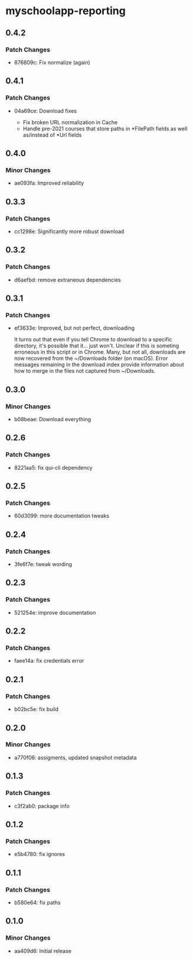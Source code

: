 # myschoolapp-reporting

## 0.4.2

### Patch Changes

- 876809c: Fix normalize (again)

## 0.4.1

### Patch Changes

- 04a69ce: Download fixes

  - Fix broken URL normalization in Cache
  - Handle pre-2021 courses that store paths in *FilePath fields as well as/instead of *Url fields

## 0.4.0

### Minor Changes

- ae093fa: Improved reliability

## 0.3.3

### Patch Changes

- cc1298e: Significantly more robust download

## 0.3.2

### Patch Changes

- d6aefbd: remove extraneous dependencies

## 0.3.1

### Patch Changes

- ef3633e: Improved, but not perfect, downloading

  It turns out that even if you tell Chrome to download to a specific directory, it's possible that it... just won't. Unclear if this is someting erroneous in this script or in Chrome. Many, but not all, downloads are now recovered from the ~/Downloads folder (on macOS). Error messages remaining in the download index provide information about how to merge in the files not captured from ~/Downloads.

## 0.3.0

### Minor Changes

- b08beae: Download everything

## 0.2.6

### Patch Changes

- 8221aa5: fix qui-cli dependency

## 0.2.5

### Patch Changes

- 60d3099: more documentation tweaks

## 0.2.4

### Patch Changes

- 3fe6f7e: tweak wording

## 0.2.3

### Patch Changes

- 521254e: improve documentation

## 0.2.2

### Patch Changes

- faee14a: fix credentials error

## 0.2.1

### Patch Changes

- b02bc5e: fix build

## 0.2.0

### Minor Changes

- a770f06: assigments, updated snapshot metadata

## 0.1.3

### Patch Changes

- c3f2ab0: package info

## 0.1.2

### Patch Changes

- e5b4780: fix ignores

## 0.1.1

### Patch Changes

- b580e64: fix paths

## 0.1.0

### Minor Changes

- aa409d6: Initial release
